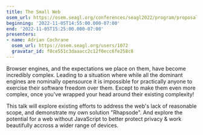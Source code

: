 ```yaml
---
title: The Small Web
osem_url: https://osem.seagl.org/conferences/seagl2022/program/proposals/884
beginning: '2022-11-05T14:55:00.000-07:00'
end: '2022-11-05T15:25:00.000-07:00'
presenters:
- name: Adrian Cochrane
  osem_url: https://osem.seagl.org/users/1072
  gravatar_id: f0ce551c3daaacc2c12f0ecc6fe258c8
---
```


Browser engines, and the expectations we place on them, have become incredibly complex. Leading to a situation where while all the dominant engines are nominally opensource it is impossible for practically anyone to exercise their software freedom over them. Except to make them even more complex, once you've wrapped your head around their existing complexity!

This talk will explore existing efforts to address the web's lack of reasonable scope, and demonstrate my own solution "Rhapsode". And explore the potential for a web without JavaScript to better protect privacy & work beautifully accross a wider range of devices.
